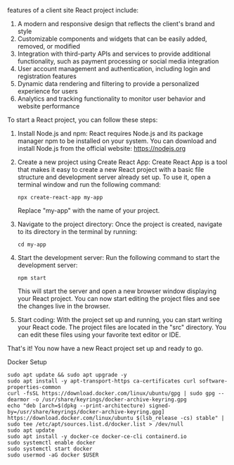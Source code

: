 features of a client site React project include:

1. A modern and responsive design that reflects the client's brand and style
2. Customizable components and widgets that can be easily added, removed, or modified
3. Integration with third-party APIs and services to provide additional functionality, such as payment processing or social media integration
4. User account management and authentication, including login and registration features
5. Dynamic data rendering and filtering to provide a personalized experience for users
6. Analytics and tracking functionality to monitor user behavior and website performance

To start a React project, you can follow these steps:

1. Install Node.js and npm: React requires Node.js and its package manager npm to be installed on your system. You can download and install Node.js from the official website: https://nodejs.org

2. Create a new project using Create React App: Create React App is a tool that makes it easy to create a new React project with a basic file structure and development server already set up. To use it, open a terminal window and run the following command:

   ```
   npx create-react-app my-app
   ```

   Replace "my-app" with the name of your project.

3. Navigate to the project directory: Once the project is created, navigate to its directory in the terminal by running:

   ```
   cd my-app
   ```

4. Start the development server: Run the following command to start the development server:

   ```
   npm start
   ```

   This will start the server and open a new browser window displaying your React project. You can now start editing the project files and see the changes live in the browser.

5. Start coding: With the project set up and running, you can start writing your React code. The project files are located in the "src" directory. You can edit these files using your favorite text editor or IDE.

That's it! You now have a new React project set up and ready to go.

Docker Setup

```
sudo apt update && sudo apt upgrade -y
sudo apt install -y apt-transport-https ca-certificates curl software-properties-common
curl -fsSL https://download.docker.com/linux/ubuntu/gpg | sudo gpg --dearmor -o /usr/share/keyrings/docker-archive-keyring.gpg
echo "deb [arch=$(dpkg --print-architecture) signed-by=/usr/share/keyrings/docker-archive-keyring.gpg] https://download.docker.com/linux/ubuntu $(lsb_release -cs) stable" | sudo tee /etc/apt/sources.list.d/docker.list > /dev/null
sudo apt update
sudo apt install -y docker-ce docker-ce-cli containerd.io
sudo systemctl enable docker
sudo systemctl start docker
sudo usermod -aG docker $USER
```
